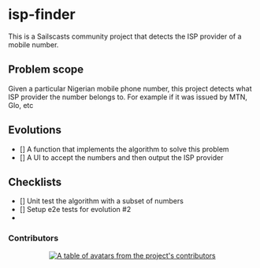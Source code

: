 # isp-finder
This is a Sailscasts community project that detects the ISP provider of a mobile number.

## Problem scope
Given a particular Nigerian mobile phone number, this project detects what ISP provider the number belongs to. For example if it was issued by MTN, Glo, etc

## Evolutions

- [] A function that implements the algorithm to solve this problem
- [] A UI to accept the numbers and then output the ISP provider

## Checklists
- [] Unit test the algorithm with a subset of numbers
- [] Setup e2e tests for evolution #2
- 
### Contributors

<a href="https://github.com/sailscasts/isp-finder/graphs/contributors">
  <p align="center">
    <img  src="https://contrib.rocks/image?repo=sailscasts/isp-finder" alt="A table of avatars from the project's contributors" />
  </p>
</a>
